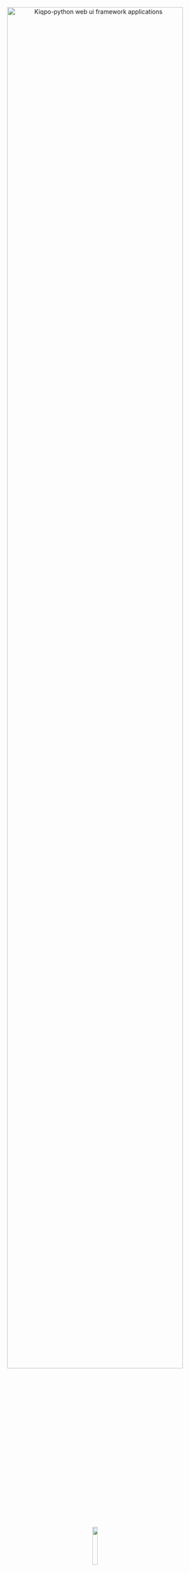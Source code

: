 <div align="center">
<img width='90%' alt='Kiqpo-python web ui framework applications' src='https://www.linkpicture.com/q/kiqpo_1.svg'/>
<br/>
<br/>
    
<img width='15%' src='https://www.linkpicture.com/q/icon-kiqpo.png' />
<h3>Kiqpo</h3>
<b>
<sub>
    <p>Build web apps faster than ever</p>
</sub>
</b>
</div>
<br/>
